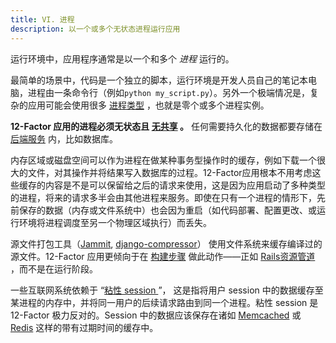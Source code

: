 ```yaml
---
title: VI. 进程
description: 以一个或多个无状态进程运行应用
---
```

运行环境中，应用程序通常是以一个和多个 *进程* 运行的。

最简单的场景中，代码是一个独立的脚本，运行环境是开发人员自己的笔记本电脑，进程由一条命令行（例如`python my_script.py`）。另外一个极端情况是，复杂的应用可能会使用很多 [进程类型](./concurrency) ，也就是零个或多个进程实例。

**12-Factor 应用的进程必须无状态且 [无共享](http://en.wikipedia.org/wiki/Shared_nothing_architecture) 。** 任何需要持久化的数据都要存储在 [后端服务](./backing-services) 内，比如数据库。

内存区域或磁盘空间可以作为进程在做某种事务型操作时的缓存，例如下载一个很大的文件，对其操作并将结果写入数据库的过程。12-Factor应用根本不用考虑这些缓存的内容是不是可以保留给之后的请求来使用，这是因为应用启动了多种类型的进程，将来的请求多半会由其他进程来服务。即使在只有一个进程的情形下，先前保存的数据（内存或文件系统中）也会因为重启（如代码部署、配置更改、或运行环境将进程调度至另一个物理区域执行）而丢失。

源文件打包工具（[Jammit](http://documentcloud.github.com/jammit/), [django-compressor](http://django-compressor.readthedocs.org/)） 使用文件系统来缓存编译过的源文件。12-Factor 应用更倾向于在 [构建步骤](./build-release-run) 做此动作——正如 [Rails资源管道](http://guides.rubyonrails.org/asset_pipeline.html) ，而不是在运行阶段。

一些互联网系统依赖于 “[粘性 session ](http://en.wikipedia.org/wiki/Load_balancing_%28computing%29#Persistence)”， 这是指将用户 session 中的数据缓存至某进程的内存中，并将同一用户的后续请求路由到同一个进程。粘性 session 是 12-Factor 极力反对的。Session 中的数据应该保存在诸如 [Memcached](http://memcached.org/) 或 [Redis](http://redis.io/) 这样的带有过期时间的缓存中。
